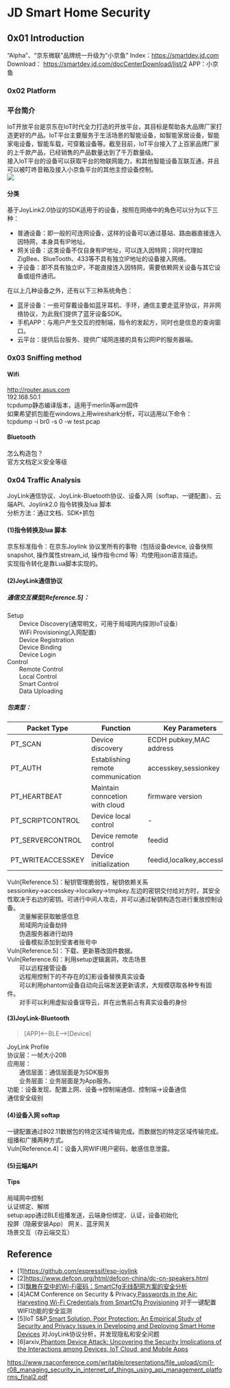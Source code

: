 # JD Smart Home Security
## 0x01 Introduction
“Alpha”、“京东微联”品牌统一升级为“小京鱼”
Index：https://smartdev.jd.com
Download： https://smartdev.jd.com/docCenterDownload/list/2
APP：小京鱼
### 0x02 Platform
### 平台简介
IoT开放平台是京东在IoT时代全力打造的开放平台，其目标是帮助各大品牌厂家打造更好的产品。IoT平台主要服务于生活场景的智能设备，如智能家居设备，智能家电设备，智能车载，可穿戴设备等。截至目前，IoT平台接入了上百家品牌厂家的上千款产品，已经销售的产品数量达到了千万数量级。   
接入IoT平台的设备可以获取平台的物联网能力，和其他智能设备互联互通，并且可以被叮咚音箱及接入小京鱼平台的其他主控设备控制。   
![](https://raw.githubusercontent.com/ReAbout/IoT-Home/master/images/jd_iot_1.png?token=AI5pPcdcwF6L-p2BPeCUhKmvxV019nufks5cfixDwA%3D%3D)   
#### 分类
基于JoyLink2.0协议的SDK适用于的设备，按照在网络中的角色可以分为以下三种：   
- 普通设备：即一般的可连网设备，这样的设备可以通过基站、路由器直接连入因特网，本身具有IP地址。   
- 网关设备：这类设备不仅自身有IP地址，可以连入因特网；同时代理如ZigBee、BlueTooth、433等不具有独立IP地址的设备接入网络。   
- 子设备：即不具有独立IP，不能直接连入因特网，需要依赖网关设备与其它设备或组件通讯。   

在以上几种设备之外，还有以下三种系统角色：   
- 蓝牙设备：一些可穿戴设备如蓝牙耳机、手环，通信主要走蓝牙协议，并非网络协议，为此我们提供了蓝牙设备SDK。  
- 手机APP：与用户产生交互的控制端，指令的发起方，同时也是信息的查询窗口。   
- 云平台：提供后台服务、提供广域网连接的具有公网IP的服务器端。   
### 0x03 Sniffing method
#### Wifi
http://router.asus.com    
192.168.50.1   
tcpdump静态编译版本，适用于merlin等arm固件   
如果希望抓包能在windows上用wireshark分析，可以适用以下命令：      
tcpdump -i br0 -s 0 -w test.pcap   
#### Bluetooth
怎么构造包？  
官方文档定义安全等级   
### 0x04 Traffic Analysis
JoyLink通信协议、JoyLink-Bluetooth协议、设备入网（softap、一键配置）、云端API、Joylink2.0 指令转换及lua 脚本   
分析方法：通过文档、SDK+抓包   
#### (1)指令转换及lua 脚本
京东标准指令：在京东Joylink 协议里所有的事物（包括设备device, 设备快照snapshot, 操作属性stream_id, 操作指令cmd 等）均使用json语言描述。   
实现指令转化是靠Lua脚本实现的。   
#### (2)JoyLink通信协议   
##### 通信交互模型[Reference.5]：   
Setup   
&emsp;&emsp;Device Discovery(通常明文，可用于局域网内探测IoT设备）   
&emsp;&emsp;WiFi Provisioning(入网配置)   
&emsp;&emsp;Device Registration    
&emsp;&emsp;Device Binding   
&emsp;&emsp;Device Login   
Control   
&emsp;&emsp;Remote Control   
&emsp;&emsp;Local Control   
&emsp;&emsp;Smart Control   
&emsp;&emsp;Data Uploading   
##### 包类型：
|Packet Type|Function|Key Parameters|
|------|-------|------|
|PT_SCAN|Device discovery|ECDH pubkey,MAC address|   
|PT_AUTH|Establishing remote communication|accesskey,sessionkey|   
|PT_HEARTBEAT|Maintain conncetion with cloud|firmware version|
|PT_SCRIPTCONTROL|Device local control|-|
|PT_SERVERCONTROL|Device remote control|feedid|   
|PT_WRITEACCESSKEY|Device initialization|feedid,localkey,accesskey|

Vuln[Reference.5]：秘钥管理脆弱性，秘钥依赖关系sessionkey→accesskey→localkey→tmpkey.左边的密钥交付给对方时，其安全性取决于右边的密钥。可进行中间人攻击，并可以通过秘钥构造包进行重放控制设备。   
&emsp;&emsp;流量解密获取敏感信息  
&emsp;&emsp;局域网内设备劫持   
&emsp;&emsp;伪造服务器进行劫持   
&emsp;&emsp;设备模拟添加到受害者账号中   
Vuln[Reference.5]：下载、更新篡改固件数据。   
Vuln[Reference.6]：利用setup逻辑漏洞，攻击场景   
&emsp;&emsp;可以远程接管设备   
&emsp;&emsp;远程用控制下的不存在的幻影设备替换真实设备    
&emsp;&emsp;可以利用phantom设备自动向云端发送更新请求，大规模窃取各种专有固件。   
&emsp;&emsp;对手可以利用虚拟设备误导云，并在出售前占有真实设备的身份   
#### (3)JoyLink-Bluetooth
> [APP]<—BLE—>[Device] 

JoyLink Profile   
协议层：一帧大小20B   
应用层：     
&emsp;&emsp;通信层面：通信层面是为SDK服务      
&emsp;&emsp;业务层面：业务层面是为App服务。      
功能：设备发现、配置上网、设备->控制端通信、控制端->设备通信   
通信安全级别   
#### (4)设备入网 softap
一键配置通过802.11数据包的特定区域传输完成。而数据包的特定区域传输完成。   
组播和广播两种方式。   
Vuln[Reference.4]：设备入网WIFI用户密码，敏感信息泄露。

#### (5)云端API

#### Tips
局域网中控制   
认证绑定、解绑    
setup:app通过BLE组播发送，云端身份绑定、认证，设备初始化    
投屏（隐蔽安装App）
网关、蓝牙网关   
场景交互（存云端交互）      
## Reference
- [1]https://github.com/espressif/esp-joylink
- [2]https://www.defcon.org/html/defcon-china/dc-cn-speakers.html
- [3][飘散在空中的Wi-Fi密码：SmartCfg无线配网方案的安全分析](https://zhuanlan.zhihu.com/p/35664962)
- [4]ACM Conference on Security & Privacy,[Passwords in the Air: Harvesting Wi-Fi Credentials from SmartCfg Provisioning](https://loccs.sjtu.edu.cn/~romangol/publications/wisec18.pdf) 对于一键配置WIFI功能的安全监测
- [5]IoT S&P,[Smart Solution, Poor Protection: An Empirical Study of Security and Privacy Issues in Developing and Deploying Smart Home Devices](https://loccs.sjtu.edu.cn/~romangol/publications/iotsp17.pdf) 对JoyLink协议分析，并发现隐私和安全问题
- [6]arxiv,[Phantom Device Attack: Uncovering the Security Implications of the Interactions among Devices, IoT Cloud, and Mobile Apps](https://arxiv.org/abs/1811.03241)

https://www.rsaconference.com/writable/presentations/file_upload/cmi1-r08_managing_security_in_internet_of_things_using_api_management_platforms_final2.pdf
